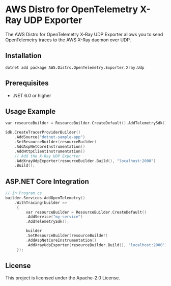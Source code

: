# AWS Distro for OpenTelemetry X-Ray UDP Exporter
The AWS Distro for OpenTelemetry X-Ray UDP Exporter allows you to send OpenTelemetry traces to the AWS X-Ray daemon over UDP.

## Installation
```console
dotnet add package AWS.Distro.OpenTelemetry.Exporter.Xray.Udp
```

## Prerequisites
- .NET 6.0 or higher

## Usage Example
```c
var resourceBuilder = ResourceBuilder.CreateDefault().AddTelemetrySdk();

Sdk.CreateTracerProviderBuilder()
    .AddSource("dotnet-sample-app")
    .SetResourceBuilder(resourceBuilder)
    .AddAspNetCoreInstrumentation()
    .AddHttpClientInstrumentation()
    // Add the X-Ray UDP Exporter
    .AddXrayUdpExporter(resourceBuilder.Build(), "localhost:2000")
    .Build();
```

## ASP.NET Core Integration
```c
// In Program.cs
builder.Services.AddOpenTelemetry()
    .WithTracing(builder =>
     {
         var resourceBuilder = ResourceBuilder.CreateDefault()
         .AddService("my-service")
         .AddTelemetrySdk();

         builder
         .SetResourceBuilder(resourceBuilder)
         .AddAspNetCoreInstrumentation()
         .AddXrayUdpExporter(resourceBuilder.Build(), "localhost:2000");
     });
```

## License
This project is licensed under the Apache-2.0 License.
